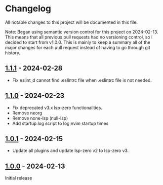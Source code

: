 # Changelog

All notable changes to this project will be documented in this file.

Note: Began using semantic version control for this project on 2024-02-13.
This means that all previous pull requests had no versioning control, so
I decided to start from v1.0.0. This is mainly to keep a summary all of the major
changes for each pull request instead of having to go through git history.

## [1.1.1] - 2024-02-28

- Fix eslint_d cannot find .eslintrc file when .eslintrc file is not needed.

## [1.1.0] - 2024-02-23

- Fix deprecated v3.x lsp-zero functionalities.
- Remove neorg
- Remove none-lsp (null-lsp)
- Add startup.log script to log nvim startup times

## [1.0.1] - 2024-02-15

- Update all plugins and update lsp-zero v2 to lsp-zero v3.

## [1.0.0] - 2024-02-13

Initial release

[1.1.1]: https://github.com/jozhw/nvim/compare/v1.1.0...v1.1.1
[1.1.0]: https://github.com/jozhw/nvim/compare/v1.0.1...v1.1.0
[1.0.1]: https://github.com/jozhw/nvim/compare/v1.0.0...v1.0.1
[1.0.0]: https://github.com/jozhw/nvim/releases/tag/v1.0.0
